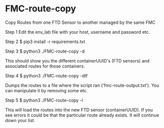 # FMC-route-copy
Copy Routes from one FTD Sensor to another managed by the same FMC

Step 1
Edit the env_lab file with your host, username and password etc.

Step 2
$ pip3 install -r requirements.txt

Step 3
$ python3 ./FMC-route-copy -d

This should show you the different containerUUID's (FTD sensors) and associated routes for those containers.

Step 4
$ python3 ./FMC-route-copy -dtf

Dumps the routes to a file where the script ran ('fmc-route-output.txt'). You can manipulate it by removing some etc.

Step 5
$ python3 ./FMC-route-copy -l <containerUUID>

This will load the routes into the new FTD sensor (containerUUID). If you see errors it could be that the particular route already exists. It will continue down your list.
